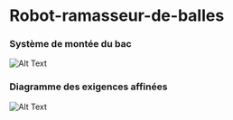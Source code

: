 # Robot-ramasseur-de-balles

### Système de montée du bac
![Alt Text](https://i.imgur.com/4njHMz9.gif)

### Diagramme des exigences affinées
![Alt Text](https://github.com/VoidSplit/Robot-ramasseur-de-balles/blob/main/Requirementdiagram1.png)
